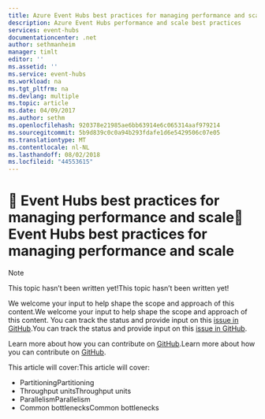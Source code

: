 ```yaml
---
title: Azure Event Hubs best practices for managing performance and scale | Microsoft Docs
description: Azure Event Hubs performance and scale best practices
services: event-hubs
documentationcenter: .net
author: sethmanheim
manager: timlt
editor: ''
ms.assetid: ''
ms.service: event-hubs
ms.workload: na
ms.tgt_pltfrm: na
ms.devlang: multiple
ms.topic: article
ms.date: 04/09/2017
ms.author: sethm
ms.openlocfilehash: 920378e21985ae6bb63914e6c065314aaf979214
ms.sourcegitcommit: 5b9d839c0c0a94b293fdafe1d6e5429506c07e05
ms.translationtype: MT
ms.contentlocale: nl-NL
ms.lasthandoff: 08/02/2018
ms.locfileid: "44553615"
---
```

# <a name="-event-hubs-best-practices-for-managing-performance-and-scale"></a><span data-ttu-id="ae537-103">🔧 Event Hubs best practices for managing performance and scale</span><span class="sxs-lookup"><span data-stu-id="ae537-103">🔧 Event Hubs best practices for managing performance and scale</span></span>

> [!NOTE]
> 
> <span data-ttu-id="ae537-104">This topic hasn’t been written yet!</span><span class="sxs-lookup"><span data-stu-id="ae537-104">This topic hasn’t been written yet!</span></span> 
>
> <span data-ttu-id="ae537-105">We welcome your input to help shape the scope and approach of this content.</span><span class="sxs-lookup"><span data-stu-id="ae537-105">We welcome your input to help shape the scope and approach of this content.</span></span> <span data-ttu-id="ae537-106">You can track the status and provide input on this [issue in GitHub](https://github.com/Azure/azure-event-hubs/issues/306).</span><span class="sxs-lookup"><span data-stu-id="ae537-106">You can track the status and provide input on this [issue in GitHub](https://github.com/Azure/azure-event-hubs/issues/306).</span></span>
> 
> <span data-ttu-id="ae537-107">Learn more about how you can contribute on [GitHub](https://github.com/Microsoft/azure-docs/blob/master/contributor-guide/contributor-guide-index.md).</span><span class="sxs-lookup"><span data-stu-id="ae537-107">Learn more about how you can contribute on [GitHub](https://github.com/Microsoft/azure-docs/blob/master/contributor-guide/contributor-guide-index.md).</span></span>

<span data-ttu-id="ae537-108">This article will cover:</span><span class="sxs-lookup"><span data-stu-id="ae537-108">This article will cover:</span></span>

- <span data-ttu-id="ae537-109">Partitioning</span><span class="sxs-lookup"><span data-stu-id="ae537-109">Partitioning</span></span>
- <span data-ttu-id="ae537-110">Throughput units</span><span class="sxs-lookup"><span data-stu-id="ae537-110">Throughput units</span></span>
- <span data-ttu-id="ae537-111">Parallelism</span><span class="sxs-lookup"><span data-stu-id="ae537-111">Parallelism</span></span>
- <span data-ttu-id="ae537-112">Common bottlenecks</span><span class="sxs-lookup"><span data-stu-id="ae537-112">Common bottlenecks</span></span>

